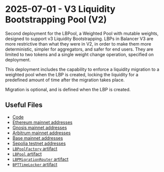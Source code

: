 # 2025-07-01 - V3 Liquidity Bootstrapping Pool (V2)

Second deployment for the LBPool, a Weighted Pool with mutable weights, designed to support v3 Liquidity Bootstrapping. LBPs in Balancer V3 are more restrictive than what they were in V2, in order to make them more deterministic, simpler for aggregators, and safer for end users. They are limited to two tokens and a single weight change operation, specified on deployment.

This deployment includes the capability to enforce a liquidity migration to a weighted pool when the LBP is created, locking the liquidity for a predefined amount of time after the migration takes place.

Migration is optional, and is defined when the LBP is created.

## Useful Files

- [Code](https://github.com/balancer/balancer-v3-monorepo/commit/1889fb73671e08d647ad1744cfa9a9147fc902a2)
- [Ethereum mainnet addresses](./output/mainnet.json)
- [Gnosis mainnet addresses](./output/gnosis.json)
- [Arbitrum mainnet addresses](./output/arbitrum.json)
- [Base mainnet addresses](./output/base.json)
- [Sepolia testnet addresses](./output/sepolia.json)
- [`LBPoolFactory` artifact](./artifact/LBPoolFactory.json)
- [`LBPool` artifact](./artifact/LBPool.json)
- [`LBPMigrationRouter` artifact](./artifact/LBPMigrationRouter.json)
- [`BPTTimeLocker` artifact](./artifact/BPTTimeLocker.json)
